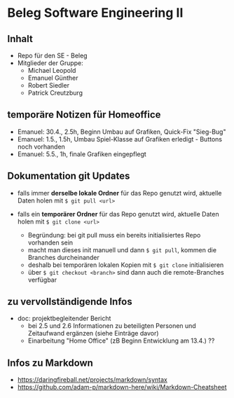 # Beleg Software Engineering II

## Inhalt

* Repo für den SE - Beleg
* Mitglieder der Gruppe:
  * Michael Leopold
  * Emanuel Günther
  * Robert Siedler
  * Patrick Creutzburg

## temporäre Notizen für Homeoffice
* Emanuel: 30.4., 2.5h, Beginn Umbau auf Grafiken, Quick-Fix "Sieg-Bug"
* Emanuel: 1.5., 1.5h, Umbau Spiel-Klasse auf Grafiken erledigt - Buttons noch vorhanden
* Emanuel: 5.5., 1h, finale Grafiken eingepflegt

## Dokumentation git Updates

* falls immer **derselbe lokale Ordner** für das Repo genutzt wird, aktuelle Daten holen mit `$ git pull <url>`

* falls ein **temporärer Ordner** für das Repo genutzt wird, aktuelle Daten holen mit `$ git clone <url>`

  * Begründung: bei git pull muss ein bereits initialisiertes Repo vorhanden sein
  * macht man dieses init manuell und dann `$ git pull`, kommen die Branches durcheinander
  * deshalb bei temporären lokalen Kopien mit `$ git clone` initialisieren
  * über `$ git checkout <branch>` sind dann auch die remote-Branches verfügbar


## zu vervollständigende Infos

* doc: projektbegleitender Bericht
  * bei 2.5 und 2.6 Informationen zu beteiligten Personen und Zeitaufwand ergänzen (siehe Einträge davor)
  * Einarbeitung "Home Office" (zB Beginn Entwicklung am 13.4.) ??


## Infos zu Markdown

* https://daringfireball.net/projects/markdown/syntax
* https://github.com/adam-p/markdown-here/wiki/Markdown-Cheatsheet

